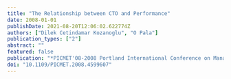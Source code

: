 ```yaml
---
title: "The Relationship between CTO and Performance"
date: 2008-01-01
publishDate: 2021-08-20T12:06:02.622774Z
authors: ["Dilek Cetindamar Kozanoglu", "O Pala"]
publication_types: ["2"]
abstract: ""
featured: false
publication: "*PICMET'08-2008 Portland International Conference on Management of łdots*"
doi: "10.1109/PICMET.2008.4599607"
---
```


